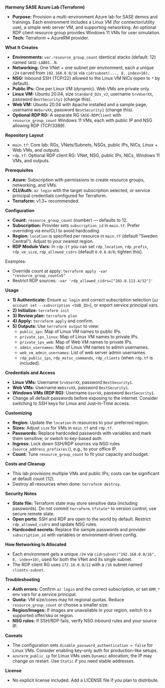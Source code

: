 **Harmony SASE Azure Lab (Terraform)**

- **Purpose:** Provision a multi-environment Azure lab for SASE demos and trainings. Each environment includes a Linux VM (for connector/utility use), a simple web server VM, and supporting networking. An optional RDP client resource group provides Windows 11 VMs for user simulation.
- **Tech:** Terraform + AzureRM provider.

**What It Creates**

- **Environments:** `var.resource_group_count` identical stacks (default: 12) named `SASE-LAB01..N`.
- **Networking:** One VNet + one subnet per environment, each a unique `/24` carved from `192.168.0.0/16` via `cidrsubnet(..., 8, index+10)`.
- **NSG:** Inbound SSH (TCP/22) allowed to the Linux VM NICs (open to `*` by default).
- **Public IPs:** One per Linux VM (dynamic). Web VMs are private only.
- **Linux VM:** Ubuntu 20.04, size `Standard_D2s_v3`, username `SrvUserXX`, password `BestSecurity1` (change this).
- **Web VM:** Ubuntu 20.04 with Apache installed and a sample page, username `WebsrvXX`, password `BestSecurity1` (change this).
- **Optional RDP RG:** A separate RG `SASE-RDPClient` with `resource_group_count` Windows 11 VMs, each with public IP and NSG allowing RDP (TCP/3389).

**Repository Layout**

- `main.tf`: Core lab: RGs, VNets/Subnets, NSGs, public IPs, NICs, Linux + Web VMs, and outputs.
- `rdp.tf`: Optional RDP client RG: VNet, NSG, public IPs, NICs, Windows 11 VMs, and outputs.

**Prerequisites**

- **Azure:** Subscription with permissions to create resource groups, networking, and VMs.
- **CLI/Auth:** `az login` with the target subscription selected, or service principal credentials configured for Terraform.
- **Terraform:** v1.3+ recommended.

**Configuration**

- **Count:** `resource_group_count` (number) — defaults to 12.
- **Subscription:** Provider sets `subscription_id` in `main.tf`. Prefer overriding via env/CLI to avoid hardcoding.
- **Region:** `location` is specified per resource in `main.tf` (default "Sweden Central"). Adjust to your nearest region.
- **RDP Module Vars:** In `rdp.tf` you can set `rdp_location`, `rdp_prefix`, `rdp_vm_size`, `rdp_allowed_cidrs` (default `0.0.0.0/0`; tighten this).

Examples:

- Override count at apply: `terraform apply -var "resource_group_count=5"`
- Restrict RDP sources: `-var 'rdp_allowed_cidrs=["203.0.113.4/32"]'`

**Usage**

- **1) Authenticate:** Ensure `az login` and correct subscription selection (`az account set --subscription <SUB_ID>`), or export service principal vars.
- **2) Initialize:** `terraform init`
- **3) Review plan:** `terraform plan`
- **4) Apply:** `terraform apply` and confirm.
- **5) Outputs:** Use `terraform output` to view:
  - `public_ips`: Map of Linux VM names to public IPs.
  - `private_ips_linux`: Map of Linux VM names to private IPs.
  - `private_ips_web`: Map of Web VM names to private IPs.
  - `admin_usernames`: Map of Linux VM names to admin usernames.
  - `web_vm_admin_usernames`: List of web server admin usernames.
  - `rdp_public_ips`, `rdp_mstsc_commands`, `rdp_clients` (when `rdp.tf` is included).

**Credentials and Access**

- **Linux VMs:** Username `SrvUserXX`, password `BestSecurity1`.
- **Web VMs:** Username `WebsrvXX`, password `BestSecurity1`.
- **Windows VMs (RDP RG):** Username `UserXX`, password `BestSecurity1`.
- Change all default passwords before exposing to the internet. Consider switching to SSH keys for Linux and Just-In-Time access.

**Customizing**

- **Region:** Update the `location` in resources to your preferred region.
- **Sizes:** Adjust `size` for VMs in `main.tf` and `rdp.tf`.
- **Passwords:** Replace hardcoded passwords with variables and mark them sensitive; or switch to key-based auth.
- **Ingress:** Lock down SSH/RDP sources via NSG rules (`source_address_prefix(es)`), e.g., to your office IP.
- **Count:** Tune `resource_group_count` to fit your capacity and budget.

**Costs and Cleanup**

- This lab provisions multiple VMs and public IPs; costs can be significant at default count (12).
- Destroy all resources when done: `terraform destroy`.

**Security Notes**

- **State file:** Terraform state may store sensitive data (including passwords). Do not commit `terraform.tfstate*` to version control; use secure remote state.
- **Open ports:** SSH and RDP are open to the world by default. Restrict `rdp_allowed_cidrs` and update NSG rules.
- **Hardcoded secrets:** Replace the sample passwords and provider `subscription_id` with variables or environment-driven config.

**How Networking Is Allocated**

- Each environment gets a unique `/24` via `cidrsubnet("192.168.0.0/16", 8, index+10)`, used for both the VNet and its single subnet.
- The RDP client RG uses `172.16.0.0/12` with a `/16` subnet named `clients-subnet`.

**Troubleshooting**

- **Auth errors:** Confirm `az login` and the correct subscription, or set `ARM_*` env vars for a service principal.
- **Quota:** VM size/cores may hit regional quotas. Reduce `resource_group_count` or choose a smaller size.
- **Region/Images:** If images are unavailable in your region, switch to a supported offer/sku or region.
- **NSG rules:** If SSH/RDP fails, verify NSG inbound rules and your source IP.

**Caveats**

- The configuration sets `disable_password_authentication = false` for Linux VMs. Consider enabling key-only auth for production-like setups.
- `azurerm_public_ip` for Linux VMs uses `Dynamic` allocation; the IP may change on restart. Use `Static` if you need stable addresses.

**License**

- No explicit license included. Add a LICENSE file if you plan to distribute.

